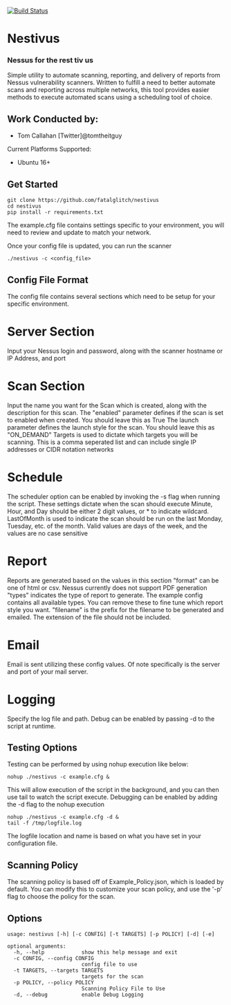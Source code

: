 [![Build Status](https://travis-ci.org/fatalglitch/nestivus.svg?branch=master)](https://travis-ci.org/fatalglitch/nestivus)
# Nestivus

### Nessus for the rest tiv us

Simple utility to automate scanning, reporting, and delivery of reports from Nessus vulnerability scanners.
Written to fulfill a need to better automate scans and reporting across multiple networks, this tool
provides easier methods to execute automated scans using a scheduling tool of choice. 

Work Conducted by:
---------------------------------------
* Tom Callahan [Twitter]@tomtheitguy

Current Platforms Supported:
* Ubuntu 16+
 
## Get Started
```
git clone https://github.com/fatalglitch/nestivus
cd nestivus
pip install -r requirements.txt
```
The example.cfg file contains settings specific to your environment,
you will need to review and update to match your network.

Once your config file is updated, you can run the scanner

```
./nestivus -c <config_file>
```

## Config File Format
The config file contains several sections which need to be setup for your specific environment.
# Server Section
Input your Nessus login and password, along with the scanner hostname or IP Address, and port
# Scan Section
Input the name you want for the Scan which is created, along with the description for this scan.
The "enabled" parameter defines if the scan is set to enabled when created. You should leave this as True
The launch parameter defines the launch style for the scan. You should leave this as "ON_DEMAND"
Targets is used to dictate which targets you will be scanning. This is a comma seperated list and can include single IP addresses or CIDR notation networks
# Schedule
The scheduler option can be enabled by invoking the -s flag when running the script. These settings dictate when the scan should execute
Minute, Hour, and Day should be either 2 digit values, or * to indicate wildcard.
LastOfMonth is used to indicate the scan should be run on the last Monday, Tuesday, etc. of the month. Valid values are days of the week, and the values are no case sensitive
# Report
Reports are generated based on the values in this section
"format" can be one of html or csv. Nessus currently does not support PDF generation
"types" indicates the type of report to generate. The example config contains all available types. You can remove these to fine tune which report style you want.
"filename" is the prefix for the filename to be generated and emailed. The extension of the file should not be included.
# Email
Email is sent utilizing these config values. Of note specifically is the server and port of your mail server.
# Logging
Specify the log file and path. Debug can be enabled by passing -d to the script at runtime.

## Testing Options
Testing can be performed by using nohup execution like below:
```
nohup ./nestivus -c example.cfg &
```
This will allow execution of the script in the background, and you can then use tail to watch the script execute. Debugging can be enabled by adding the -d flag to the nohup execution
```
nohup ./nestivus -c example.cfg -d &
tail -f /tmp/logfile.log
```
The logfile location and name is based on what you have set in your configuration file.
## Scanning Policy
The scanning policy is based off of Example_Policy.json, which is loaded by default.
You can modify this to customize your scan policy, and use the '-p' flag to choose the policy for the scan.

## Options
```
usage: nestivus [-h] [-c CONFIG] [-t TARGETS] [-p POLICY] [-d] [-e]

optional arguments:
  -h, --help            show this help message and exit
  -c CONFIG, --config CONFIG
                        config file to use
  -t TARGETS, --targets TARGETS
                        targets for the scan
  -p POLICY, --policy POLICY
                        Scanning Policy File to Use
  -d, --debug           enable Debug Logging
```
